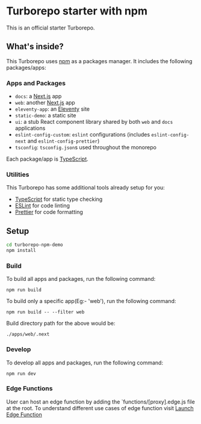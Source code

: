 # Turborepo starter with npm

This is an official starter Turborepo.

## What's inside?

This Turborepo uses [npm](https://www.npmjs.com/) as a packages manager. It includes the following packages/apps:

### Apps and Packages

- `docs`: a [Next.js](https://nextjs.org/) app
- `web`: another [Next.js](https://nextjs.org/) app
- `eleventy-app`: an [Eleventy](https://www.11ty.dev/) site
- `static-demo`: a static site
- `ui`: a stub React component library shared by both `web` and `docs` applications
- `eslint-config-custom`: `eslint` configurations (includes `eslint-config-next` and `eslint-config-prettier`)
- `tsconfig`: `tsconfig.json`s used throughout the monorepo

Each package/app is [TypeScript](https://www.typescriptlang.org/).

### Utilities

This Turborepo has some additional tools already setup for you:

- [TypeScript](https://www.typescriptlang.org/) for static type checking
- [ESLint](https://eslint.org/) for code linting
- [Prettier](https://prettier.io) for code formatting

## Setup

```sh
cd turborepo-npm-demo
npm install
```

### Build

To build all apps and packages, run the following command:

```
npm run build
```

To build only a specific app(Eg:- 'web'), run the following command:

```
npm run build -- --filter web
```

Build directory path for the above would be:
```
./apps/web/.next
```

### Develop

To develop all apps and packages, run the following command:

```
npm run dev
```


### Edge Functions

User can host an edge function by adding the `functions/[proxy].edge.js file at the root. To understand different use cases of edge function visit [Launch Edge Function](https://www.contentstack.com/docs/developers/launch/edge-functions)